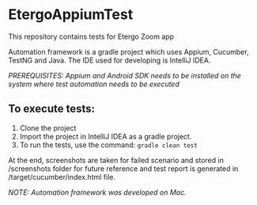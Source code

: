 # EtergoAppiumTest
This repository contains tests for Etergo Zoom app

Automation framework is a gradle project which uses Appium, Cucumber, TestNG and Java. The IDE used for developing is IntelliJ IDEA.

*PREREQUISITES: Appium and Android SDK needs to be installed on the system where test automation needs to be executed*

## To execute tests:

1. Clone the project 
2. Import the project in IntelliJ IDEA as a gradle project.
3. To run the tests, use the command: `gradle clean test`

At the end, screenshots are taken for failed scenario and stored in /screenshots folder for future reference and test report is generated in /target/cucumber/index.html file.

*NOTE: Automation framework was developed on Mac.*
